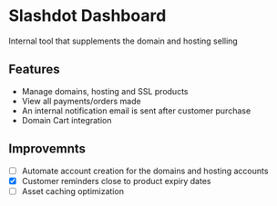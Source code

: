 # Slashdot Dashboard

Internal tool that supplements the domain and hosting selling

## Features
- Manage domains, hosting and SSL products
- View all payments/orders made
- An internal notification email is sent after customer purchase
- Domain Cart integration

## Improvemnts
- [ ] Automate account creation for the domains and hosting accounts
- [x] Customer reminders close to product expiry dates
- [ ] Asset caching optimization

